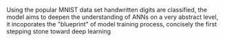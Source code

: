 Using the popular MNIST data set handwritten digits are classified, the model aims to deepen the understanding of ANNs on a very abstract level, it incoporates the "blueprint" of model 
training process, concisely the first stepping stone toward deep learning
